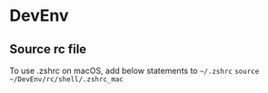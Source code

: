 # DevEnv

## Source rc file
To use .zshrc on macOS, add below statements to `~/.zshrc`
`source ~/DevEnv/rc/shell/.zshrc_mac`
